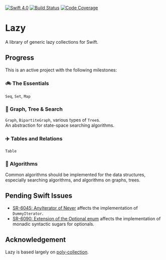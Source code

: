 [![Swift 4.0](https://img.shields.io/badge/Swift-4.0-blue.svg)](https://swift.org)
[![Build Status](https://travis-ci.org/jyuhuan/Lazy.svg?branch=master)](https://travis-ci.org/jyuhuan/Lazy)
[![Code Coverage](https://codecov.io/github/jyuhuan/Lazy/coverage.svg?branch=master)](https://codecov.io/github/jyuhuan/Lazy?branch=master)


# Lazy
A library of generic lazy collections for Swift.

## Progress
This is an active project with the following milestones:

### 🚲 The Essentials
`Seq`, `Set`, `Map`

### 🚗 Graph, Tree & Search
`Graph`, `BipartiteGraph`, various types of `Tree`s.  
An abstraction for state-space searching algorithms.

### ✈️ Tables and Relations
`Table`

### 🚀 Algorithms
Common algorithms should be implemented for the data structures, especially searching algorithms, and algorithms on graphs, trees.



## Pending Swift Issues
- [SR-6045: AnyIterator of Never](https://bugs.swift.org/projects/SR/issues/SR-6045) affects the implementation of `DummyIterator`.
- [SR-6090: Extension of the Optional enum](https://bugs.swift.org/projects/SR/issues/SR-6090) affects the implementation of monadic syntactic sugars for optionals.

## Acknowledgement

Lazy is based largely on [poly-collection](https://github.com/ctongfei/poly-collection).
